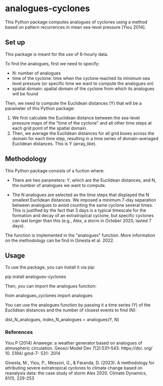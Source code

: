 # analogues-cyclones

This Python package computes analogues of cyclones using a method based on pattern recurrences in mean sea-level pressure [Yiou 2014]. 

## Set up

This package is meant for the use of 6-hourly data.

To find the analogues, first we need to specify:

- N: number of analogues
- time of the cyclone: time when the cyclone reached its minimum sea level pressure (or specific time we want to compute the analogues on)
- spatial domain: spatial domain of the cyclone from which its analogues will be found

Then, we need to compute the Euclidean distances (Y) that will be a parameter of this Python package:

1) We first calculate the Euclidean distance between the sea-level pressure maps of the "time of the cyclone" and all other time steps at each grid point of the spatial domain.
2) Then, we average the Euclidean distances for all grid boxes across the domain for each time step, resulting in a time series of domain-averaged Euclidean distances. This is Y (array_like).

## Methodology

This Python package consists of a fuction where:

- There are two parameters: Y, which are the Euclidean distances, and N, the number of analogues we want to compute.

- The N analogues are selected as the time steps that displayed the N smallest Euclidean distances. We imposed a minimum 7-day separation between analogues to avoid counting the same cyclone several times. This is justified by the fact that 3 days is a typical timescale for the formation and decay of an extratropical cyclone, but specific cyclones can last longer than this (e.g., Alex, a storm in October 2020, lasted 7 days). 

The function is implemented in the "analogues" function. More information on the methodology can be find in Ginesta et al. 2022.

## Usage

To use the package, you can install it via pip:

pip install analogues-cyclones

Then, you can import the analogues function:

from analogues_cyclones import analogues

You can use the analogues function by passing it a time series (Y) of the Euclidean distances and the number of closest events to find (N):

dist_N_analogues, index_N_analogues = analogues(Y, N)


### References

Yiou P (2014) Anawege: a weather generator based on analogues of atmospheric circulation. Geosci Model Dev 7(2):531–543. https://doi. org/ 10. 5194/ gmd-7- 531- 2014

Ginesta, M., Yiou, P., Messori, G., & Faranda, D. (2023). A methodology for attributing severe extratropical cyclones to climate change based on reanalysis data: the case study of storm Alex 2020. Climate Dynamics, 61(1), 229-253



